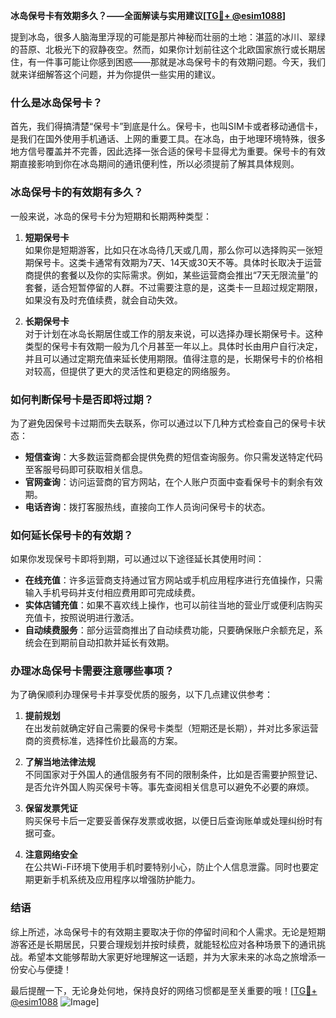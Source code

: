 **冰岛保号卡有效期多久？——全面解读与实用建议[[TG💪+ @esim1088](https://t.me/s/esim1088)]**

提到冰岛，很多人脑海里浮现的可能是那片神秘而壮丽的土地：湛蓝的冰川、翠绿的苔原、北极光下的寂静夜空。然而，如果你计划前往这个北欧国家旅行或长期居住，有一件事可能让你感到困惑——那就是冰岛保号卡的有效期问题。今天，我们就来详细解答这个问题，并为你提供一些实用的建议。

### 什么是冰岛保号卡？

首先，我们得搞清楚“保号卡”到底是什么。保号卡，也叫SIM卡或者移动通信卡，是我们在国外使用手机通话、上网的重要工具。在冰岛，由于地理环境特殊，很多地方信号覆盖并不完善，因此选择一张合适的保号卡显得尤为重要。保号卡的有效期直接影响到你在冰岛期间的通讯便利性，所以必须提前了解其具体规则。

### 冰岛保号卡的有效期有多久？

一般来说，冰岛的保号卡分为短期和长期两种类型：

1. **短期保号卡**  
   如果你是短期游客，比如只在冰岛待几天或几周，那么你可以选择购买一张短期保号卡。这类卡通常有效期为7天、14天或30天不等。具体时长取决于运营商提供的套餐以及你的实际需求。例如，某些运营商会推出“7天无限流量”的套餐，适合短暂停留的人群。不过需要注意的是，这类卡一旦超过规定期限，如果没有及时充值续费，就会自动失效。

2. **长期保号卡**  
   对于计划在冰岛长期居住或工作的朋友来说，可以选择办理长期保号卡。这种类型的保号卡有效期一般为几个月甚至一年以上。具体时长由用户自行决定，并且可以通过定期充值来延长使用期限。值得注意的是，长期保号卡的价格相对较高，但提供了更大的灵活性和更稳定的网络服务。

### 如何判断保号卡是否即将过期？

为了避免因保号卡过期而失去联系，你可以通过以下几种方式检查自己的保号卡状态：

- **短信查询**：大多数运营商都会提供免费的短信查询服务。你只需发送特定代码至客服号码即可获取相关信息。
- **官网查询**：访问运营商的官方网站，在个人账户页面中查看保号卡的剩余有效期。
- **电话咨询**：拨打客服热线，直接向工作人员询问保号卡的状态。

### 如何延长保号卡的有效期？

如果你发现保号卡即将到期，可以通过以下途径延长其使用时间：

- **在线充值**：许多运营商支持通过官方网站或手机应用程序进行充值操作，只需输入手机号码并支付相应费用即可完成续费。
- **实体店铺充值**：如果不喜欢线上操作，也可以前往当地的营业厅或便利店购买充值卡，按照说明进行激活。
- **自动续费服务**：部分运营商推出了自动续费功能，只要确保账户余额充足，系统会在到期前自动扣款并延长有效期。

### 办理冰岛保号卡需要注意哪些事项？

为了确保顺利办理保号卡并享受优质的服务，以下几点建议供参考：

1. **提前规划**  
   在出发前就确定好自己需要的保号卡类型（短期还是长期），并对比多家运营商的资费标准，选择性价比最高的方案。
   
2. **了解当地法律法规**  
   不同国家对于外国人的通信服务有不同的限制条件，比如是否需要护照登记、是否允许外国人购买保号卡等。事先查阅相关信息可以避免不必要的麻烦。

3. **保留发票凭证**  
   购买保号卡后一定要妥善保存发票或收据，以便日后查询账单或处理纠纷时有据可查。

4. **注意网络安全**  
   在公共Wi-Fi环境下使用手机时要特别小心，防止个人信息泄露。同时也要定期更新手机系统及应用程序以增强防护能力。

### 结语

综上所述，冰岛保号卡的有效期主要取决于你的停留时间和个人需求。无论是短期游客还是长期居民，只要合理规划并按时续费，就能轻松应对各种场景下的通讯挑战。希望本文能够帮助大家更好地理解这一话题，并为大家未来的冰岛之旅增添一份安心与便捷！

最后提醒一下，无论身处何地，保持良好的网络习惯都是至关重要的哦！[[TG💪+ @esim1088](https://t.me/s/esim1088) ![Image](https://i.postimg.cc/4NQfJmqS/Snipaste-2025-05-13-00-14-12.png)]